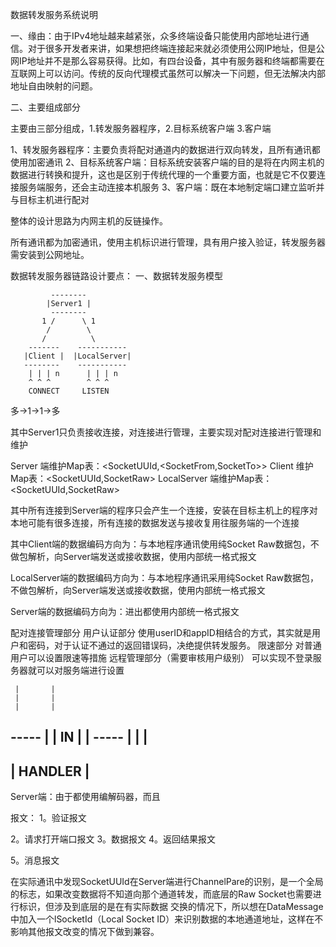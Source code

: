 数据转发服务系统说明

 一、缘由：由于IPv4地址越来越紧张，众多终端设备只能使用内部地址进行通信。对于很多开发者来讲，如果想把终端连接起来就必须使用公网IP地址，但是公网IP地址并不是那么容易获得。比如，有四台设备，其中有服务器和终端都需要在互联网上可以访问。传统的反向代理模式虽然可以解决一下问题，但无法解决内部地址自由映射的问题。

二、主要组成部分

 主要由三部分组成，1.转发服务器程序，2.目标系统客户端 3.客户端

 1、转发服务器程序：主要负责将配对通道内的数据进行双向转发，且所有通讯都使用加密通讯
 2、目标系统客户端：目标系统安装客户端的目的是将在内网主机的数据进行转换和提升，这也是区别于传统代理的一个重要方面，也就是它不仅要连接服务端服务，还会主动连接本机服务
 3、客户端：既在本地制定端口建立监听并与目标主机进行配对

整体的设计思路为内网主机的反链操作。



所有通讯都为加密通讯，使用主机标识进行管理，具有用户接入验证，转发服务器需安装到公网地址。

数据转发服务器链路设计要点：
一、数据转发服务模型

             --------
            |Server1 |
             --------
           1 /      \ 1
            /        \
           /          \
        -------    -----------
       |Client |  |LocalServer|
       --------    -----------
        | | | n      | | | n
        ^ ^ ^        ^ ^ ^
        CONNECT     LISTEN 

多->1->1->多 
    
其中Server1只负责接收连接，对连接进行管理，主要实现对配对连接进行管理和维护


Server      端维护Map表：<SocketUUId,<SocketFrom,SocketTo>>
Client       维护Map表：<SocketUUId,SocketRaw>
LocalServer 端维护Map表：<SocketUUId,SocketRaw>

其中所有连接到Server端的程序只会产生一个连接，安装在目标主机上的程序对本地可能有很多连接，所有连接的数据发送与接收复用往服务端的一个连接

其中Client端的数据编码方向为：与本地程序通讯使用纯Socket Raw数据包，不做包解析，向Server端发送或接收数据，使用内部统一格式报文

LocalServer端的数据编码方向为：与本地程序通讯采用纯Socket Raw数据包，不做包解析，向Server端发送或接收数据，使用内部统一格式报文

Server端的数据编码方向为：进出都使用内部统一格式报文

配对连接管理部分
 用户认证部分
 使用userID和appID相结合的方式，其实就是用户和密码，对于认证不通过的返回错误码，决绝提供转发服务。
 限速部分
 对普通用户可以设置限速等措施
 远程管理部分（需要审核用户级别）
 可以实现不登录服务器就可以对服务端进行设置
 
 
     |       |
     |       |
     |       |
   -----     |
  | IN  |    |
   -----     |
     |       |
 --------------
  |  HANDLER    |
 --------------

Server端：由于都使用编解码器，而且

报文：
 1。验证报文
 
 2。请求打开端口报文
 3。数据报文
 4。返回结果报文
 
 5。消息报文



在实际通讯中发现SocketUUId在Server端进行ChannelPare的识别，是一个全局的标志，如果改变数据将不知道向那个通道转发，而底层的Raw Socket也需要进行标识，但涉及到底层的是在有实际数据
交换的情况下，所以想在DataMessage中加入一个lSocketId（Local Socket ID）来识别数据的本地通道地址，这样在不影响其他报文改变的情况下做到兼容。




          
  